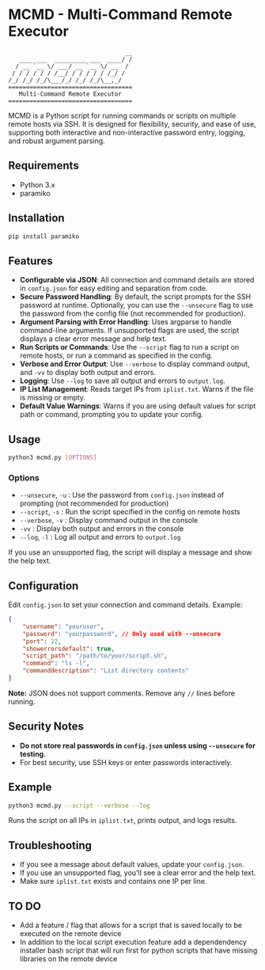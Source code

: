 # MCMD - Multi-Command Remote Executor
```
                                 __
   ____ ___  _________ ___  ____/ /
  / __ `__ \/ ___/ __ `__ \/ __  /
 / / / / / / /__/ / / / / / /_/ /
/_/ /_/ /_/\___/_/ /_/ /_/\__,_/
===================================
   Multi-Command Remote Executor   
===================================
```
MCMD is a Python script for running commands or scripts on multiple remote hosts via SSH. It is designed for flexibility, security, and ease of use, supporting both interactive and non-interactive password entry, logging, and robust argument parsing.

## Requirements

- Python 3.x
- paramiko

## Installation

```bash
pip install paramiko
```

## Features

- **Configurable via JSON**: All connection and command details are stored in `config.json` for easy editing and separation from code.
- **Secure Password Handling**: By default, the script prompts for the SSH password at runtime. Optionally, you can use the `--unsecure` flag to use the password from the config file (not recommended for production).
- **Argument Parsing with Error Handling**: Uses argparse to handle command-line arguments. If unsupported flags are used, the script displays a clear error message and help text.
- **Run Scripts or Commands**: Use the `--script` flag to run a script on remote hosts, or run a command as specified in the config.
- **Verbose and Error Output**: Use `--verbose` to display command output, and `-vv` to display both output and errors.
- **Logging**: Use `--log` to save all output and errors to `output.log`.
- **IP List Management**: Reads target IPs from `iplist.txt`. Warns if the file is missing or empty.
- **Default Value Warnings**: Warns if you are using default values for script path or command, prompting you to update your config.

## Usage

```bash
python3 mcmd.py [OPTIONS]
```

### Options

- `--unsecure`, `-u`   : Use the password from `config.json` instead of prompting (not recommended for production)
- `--script`, `-s`     : Run the script specified in the config on remote hosts
- `--verbose`, `-v`    : Display command output in the console
- `-vv`                : Display both output and errors in the console
- `--log`, `-l`        : Log all output and errors to `output.log`

If you use an unsupported flag, the script will display a message and show the help text.

## Configuration

Edit `config.json` to set your connection and command details. Example:

```json
{
    "username": "youruser",
    "password": "yourpassword", // Only used with --unsecure
    "port": 22,
    "showerrorsdefault": true,
    "script_path": "/path/to/your/script.sh",
    "command": "ls -l",
    "commanddescription": "List directory contents"
}
```
**Note:** JSON does not support comments. Remove any `//` lines before running.

## Security Notes
- **Do not store real passwords in `config.json` unless using `--unsecure` for testing.**
- For best security, use SSH keys or enter passwords interactively.

## Example

```bash
python3 mcmd.py --script --verbose --log
```
Runs the script on all IPs in `iplist.txt`, prints output, and logs results.

## Troubleshooting
- If you see a message about default values, update your `config.json`.
- If you use an unsupported flag, you'll see a clear error and the help text.
- Make sure `iplist.txt` exists and contains one IP per line.

## TO DO
- Add a feature / flag that allows for a script that is saved locally to be executed on the remote device
- In addition to the local script execution feature add a dependendency installer bash script that will run first for python scripts that have missing libraries on the remote device
